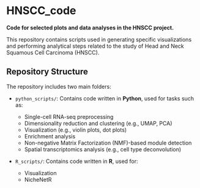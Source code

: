 # HNSCC_code

**Code for selected plots and data analyses in the HNSCC project.**

This repository contains scripts used in generating specific visualizations and performing analytical steps related to the study of Head and Neck Squamous Cell Carcinoma (HNSCC).

## Repository Structure

The repository includes two main folders:

- `python_scripts/`: Contains code written in **Python**, used for tasks such as:
  - Single-cell RNA-seq preprocessing
  - Dimensionality reduction and clustering (e.g., UMAP, PCA)
  - Visualization (e.g., violin plots, dot plots)
  - Enrichment analysis
  - Non-negative Matrix Factorization (NMF)-based module detection
  - Spatial transcriptomics analysis (e.g., cell type deconvolution)

- `R_scripts/`: Contains code written in **R**, used for:
  - Visualization
  - NicheNetR
